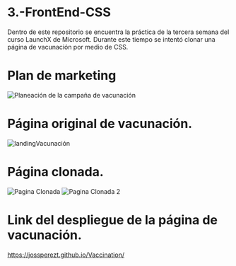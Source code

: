 # 3.-FrontEnd-CSS
Dentro de este repositorio se encuentra la práctica de la tercera semana del curso LaunchX de Microsoft. 
Durante este tiempo se intentó clonar una página de vacunación por medio de CSS. 

# Plan de marketing

![Planeación de la campaña de vacunación](https://user-images.githubusercontent.com/84040594/160948039-3850a95d-dfea-4c2c-8483-347443649bcd.jpg)


# Página original de vacunación.
![landingVacunación](https://user-images.githubusercontent.com/84040594/160948060-035b9dc1-de9d-4024-802c-75099376efc0.png)


# Página clonada. 
![Pagina Clonada](https://user-images.githubusercontent.com/84040594/160948081-9e37bb4e-3875-468c-8082-895b53c005d3.PNG)
![Pagina Clonada 2](https://user-images.githubusercontent.com/84040594/160948088-bbff2838-a7fa-4c00-ac5e-d1ae33c6b851.PNG)


# Link del despliegue de la página de vacunación. 
https://jossperezt.github.io/Vaccination/ 
